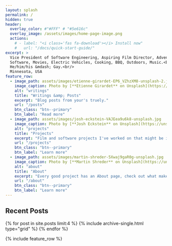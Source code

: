 ```yaml
---
layout: splash
permalink: /
hidden: true
header:
  overlay_color: #"#FFF" # "#5e616c"
  overlay_image: /assets/images/home-page-image.png
  actions:
    # - label: "<i class='fas fa-download'></i> Install now"
    #   url: "/docs/quick-start-guide/"
excerpt: >
  Vice President of Software Engineering, Aspiring Film Director, Adventurer, Husband.<br/> 
  Software, Movies, Electric Vehicles, Cooking, BBQ, Outdoors, Music.<br/>
  He/him/his &mdash; Gay.<br/>
  Minnesota, USA
feature_row:
  - image_path: assets/images/etienne-girardet-EP6_VZhzXM8-unsplash-2.jpg
    image_caption: Photo by [**Etienne Girardet** on Unsplash](https://unsplash.com/@etiennegirardet?utm_content=creditCopyText&utm_medium=referral&utm_source=unsplash)
    alt: "writings"
    title: "Writings &amp; Posts"
    excerpt: "Blog posts from your's truely."
    url: "/posts"
    btn_class: "btn--primary"
    btn_label: "Read more"
  - image_path: assets/images/josh-eckstein-VAJEea9u6k8-unsplash.jpg
    image_caption: Photo by [**Josh Eckstein** on Unsplash](https://unsplash.com/@dcejoshe?utm_content=creditCopyText&utm_medium=referral&utm_source=unsplash)
    alt: "projects"
    title: "Projects"
    excerpt: "Film and software projects I've worked on that might be interesting."
    url: "/projects"
    btn_class: "btn--primary"
    btn_label: "Learn more"
  - image_path: assets/images/martin-shreder-5Xwaj9gaR0g-unsplash.jpg
    image_caption: Photo by [**Martin Shreder** on Unsplash](https://unsplash.com/@martinshreder?utm_content=creditCopyText&utm_medium=referral&utm_source=unsplash)
    alt: "about"
    title: "About"
    excerpt: "Every good project has an About page, check out what makes this site tick!"
    url: "/about"
    btn_class: "btn--primary"
    btn_label: "Learn more"      
---
```


## Recent Posts

{% for post in site.posts limit:4 %}
  {% include archive-single.html type="grid" %}
{% endfor %}

{% include feature_row %}
